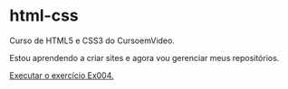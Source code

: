 # html-css
Curso de HTML5 e CSS3 do CursoemVideo.

Estou aprendendo a criar sites e agora vou gerenciar meus repositórios.

<a href="https://renan-marc.github.io/HTML-CSS/Execicios/Ex004/index4ico.html"> Executar o exercício Ex004.